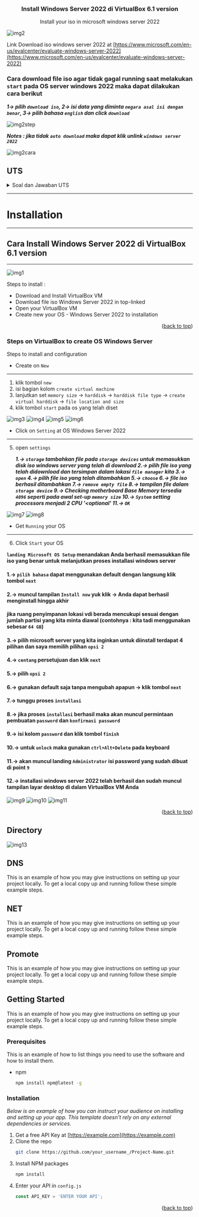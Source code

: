 
<!-- PROJECT LOGO -->
  <h3 align="center">Install Windows Server 2022 di VirtualBox 6.1 version
</h3>

  <p align="center">
    Install your iso in microsoft windows server 2022
  </p>
</div>

![img2](assetuts2021/2linkiso.png)

Link Download iso windows server 2022 at [https://www.microsoft.com/en-us/evalcenter/evaluate-windows-server-2022](https://www.microsoft.com/en-us/evalcenter/evaluate-windows-server-2022)

### Cara download file iso agar tidak gagal running saat melakukan `start` pada OS server windows 2022 maka dapat dilakukan cara berikut
***1-> pilih `download iso`, 2-> isi data yang diminta `negara asal isi dengan benar`, 3-> pilih bahasa `english` dan click `download`***

![img2step](assetuts2021/2stepdownloadiso.png)

***Notes : jika tidak `auto download` maka dapat klik unlink `windows server 2022`***

![img2cara](assetuts2021/2caradownloadisoyangbenar.png)


## UTS
<!--Soal UTS -->
<details>
  <summary>Soal dan Jawaban UTS</summary>
  <ol>
    <li>Download-ISO-Installer-windows-server-2022">Download ISO Installer windows server 2022
      <ul type="square">
        <li>https://www.microsoft.com/en-us/evalcenter/evaluate-windows-server-2022</li>
      </ul>
    </li>
    <li>Buat sebuah dokumentasi instalasi di github yang berisi
      <ol type="a">
        <li><a href="#Installation">Instalasi windows server 2022</a></li>
        <li><a href="#Directory">Instalasi Active Directory Domain Services</a></li>
        <li><a href="#DNS">Instalasi DNS server</a></li>
        <li><a href="#NET">Instalasi Net Framework 3.5</a></li>
        <li><a href="#Promote">Promote Server to a Domain Controller</a></li>        
      </ol>
    </li>
    <li>Kriteria Pengerjaan</li>
      <ol type="a">
        <li>Dokumentasi pada github dengan format markdown</li>
        <li>Memberikan penjelasan beserta screenshoot Langkah Langkah instalasi</li>
        <li>Cukup mengerjakan poin no 2.A</li>
        <li>Poin no 2-B sampai 2-E boleh dikerjakan, nilai dari poin no 2-B sampai 2-E bisa mengatrol nilai praktikum atau nilai UAS.</li>
      </ol>
    </li>
    <li>Referensi yang berguna:</li>
      <ul>
        <li>https://xpertstec.com/how-to-install-active-directory-in-server-2022/#Promote-Server-to-a-Domain-Controller</li>
        <li>https://docplayer.info/56976616-Laporan-instalasi-dan-konfigurasi-windows-server-2003.html</li>
      </ul>
    </li>    
  </ol>
</details>


<!-- ABOUT THE PROJECT -->
---
# Installation
---
## Cara Install Windows Server 2022 di VirtualBox 6.1 version
----
![img1](assetuts2021/1vb.PNG)


Steps to install :
* Download and Install VirtualBox VM
* Download file iso Windows Server 2022 in top-linked
* Open your VirtualBox VM
* Create new your OS - Windows Server 2022 to installation

<p align="right">(<a href="#top">back to top</a>)</p>



### Steps on VirtualBox to create OS Windows Server

Steps to install and configuration

* Create on `New`
---
1. klik tombol `new`
2. isi bagian kolom `create virtual machine`
3. lanjutkan set `memory size` -> `harddisk` -> `harddisk file type` -> `create virtual harddisk` -> `file location and size`
4. klik tombol `start` pada os yang telah diset

  ![img3](assetuts2021/3newos.png)
  ![img4](assetuts2021/4createvm.png)
  ![img5](assetuts2021/5install.png)
  ![img6](assetuts2021/6tampilanawal.png)
* Click on `Setting` at OS Windows Server 2022
---
5. open `settings` 
   
   ***1.-> `storage` tambahkan file pada `storage devices` untuk memasukkan disk iso windows server yang telah di download 
   2.-> pilih file iso yang telah didownload dan tersimpan dalam lokasi `file manager` kita 
   3.-> `open` 
   4.-> pilih file iso yang telah ditambahkan
   5.-> `choose` 
   6.-> file iso berhasil ditambahkan
   7.-> `remove empty file` 
   8.-> tampilan file dalam `storage device`
   9.-> Checking motherboard Base Memory tersedia `4096` seperti pada awal set-up `memory size`
   10.-> `System` setting processors menjadi 2 CPU '<optional'
   11.-> `OK`***  

  ![img7](assetuts2021/7setingosstorage.png)
  ![img8](assetuts2021/8setingossystem.png)
  
  
* Get `Running` your OS
---
6. Click `Start` your OS

**`landing Microsoft OS Setup` menandakan Anda berhasil memasukkan file iso yang benar untuk melanjutkan proses installasi windows server**  

 #### 1.-> `pilih bahasa` dapat menggunakan default dengan langsung klik tombol `next`
 #### 2.-> muncul tampilan `Install now` yuk klik -> Anda dapat berhasil menginstall hingga akhir 
   #### jika ruang penyimpanan lokasi vdi berada mencukupi sesuai dengan jumlah partisi yang kita minta diawal (contohnya : kita tadi menggunakan sebesar `64 GB`)
 #### 3.-> pilih microsoft server yang kita inginkan untuk diinstall terdapat 4 pilihan dan saya memilih pilihan `opsi 2`
 #### 4.-> `centang` persetujuan dan klik `next`
 #### 5.-> pilih `opsi 2`
 #### 6.-> gunakan default saja tanpa mengubah apapun -> klik tombol `next`
 #### 7.-> tunggu proses `installasi`
 #### 8.-> jika proses `installasi` berhasil maka akan muncul permintaan pembuatan `password` dan `konfirmasi password`
 #### 9.-> isi kolom `password` dan klik tombol `finish`
 #### 10.-> untuk `unlock` maka gunakan `ctrl+Alt+Delete` pada keyboard
 #### 11.-> akan muncul landing `Administrator` isi password yang sudah dibuat di point `9`
 #### 12.-> installasi windows server 2022 telah berhasil dan sudah muncul tampilan layar desktop di dalam VirtualBox VM Anda 
 
 

![img9](assetuts2021/9landingwindows.PNG)
![img10](assetuts2021/10prosesinstallasi.png)
![img11](assetuts2021/11prosesinstallasi.png)



<p align="right">(<a href="#top">back to top</a>)</p>


<!-- GETTING OTHER ANSWER ON QUESTION -->

## Directory

![img13](assetuts2021/dr1.PNG)


## DNS

This is an example of how you may give instructions on setting up your project locally.
To get a local copy up and running follow these simple example steps.
## NET

This is an example of how you may give instructions on setting up your project locally.
To get a local copy up and running follow these simple example steps.

## Promote

This is an example of how you may give instructions on setting up your project locally.
To get a local copy up and running follow these simple example steps.



<!-- GETTING STARTED -->
## Getting Started

This is an example of how you may give instructions on setting up your project locally.
To get a local copy up and running follow these simple example steps.

### Prerequisites

This is an example of how to list things you need to use the software and how to install them.
* npm
  ```sh
  npm install npm@latest -g
  ```

### Installation

_Below is an example of how you can instruct your audience on installing and setting up your app. This template doesn't rely on any external dependencies or services._

1. Get a free API Key at [https://example.com](https://example.com)
2. Clone the repo
   ```sh
   git clone https://github.com/your_username_/Project-Name.git
   ```
3. Install NPM packages
   ```sh
   npm install
   ```
4. Enter your API in `config.js`
   ```js
   const API_KEY = 'ENTER YOUR API';
   ```

<p align="right">(<a href="#UTS">back to top</a>)</p>
